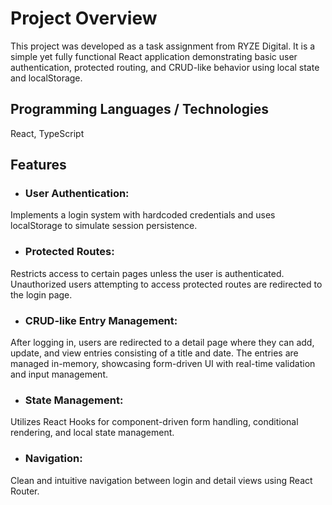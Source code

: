 # Project Overview
This project was developed as a task assignment from RYZE Digital. It is a simple yet fully functional React application demonstrating basic user authentication, protected routing, and CRUD-like behavior using local state and localStorage.

## Programming Languages / Technologies
React, TypeScript

## Features
- ### User Authentication:
Implements a login system with hardcoded credentials and uses localStorage to simulate session persistence.

- ### Protected Routes:
Restricts access to certain pages unless the user is authenticated. Unauthorized users attempting to access protected routes are redirected to the login page.

- ### CRUD-like Entry Management:
After logging in, users are redirected to a detail page where they can add, update, and view entries consisting of a title and date. The entries are managed in-memory, showcasing form-driven UI with real-time validation and input management.

- ### State Management:
Utilizes React Hooks for component-driven form handling, conditional rendering, and local state management.

- ### Navigation:
Clean and intuitive navigation between login and detail views using React Router.

